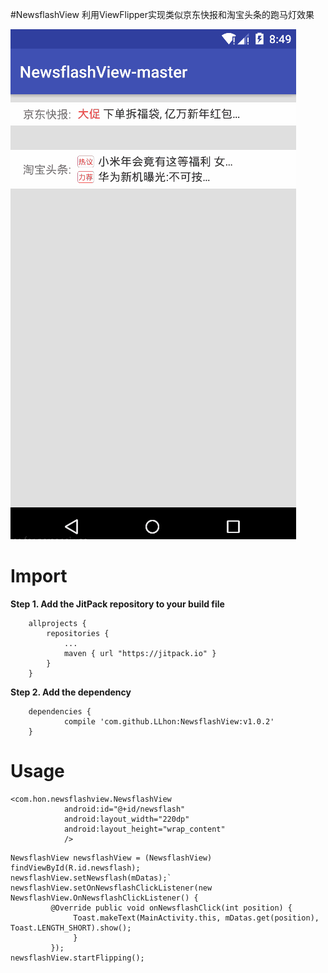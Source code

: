 #NewsflashView
利用ViewFlipper实现类似京东快报和淘宝头条的跑马灯效果



![预览](preview.gif)


# Import
**Step 1. Add the JitPack repository to your build file**

```
    allprojects {
		repositories {
			...
			maven { url "https://jitpack.io" }
		}
	}
```

**Step 2. Add the dependency**

```
    dependencies {
	        compile 'com.github.LLhon:NewsflashView:v1.0.2'
	}
```

# Usage


```
<com.hon.newsflashview.NewsflashView
            android:id="@+id/newsflash"
            android:layout_width="220dp"
            android:layout_height="wrap_content"
            />
```

 
```
NewsflashView newsflashView = (NewsflashView) findViewById(R.id.newsflash);
newsflashView.setNewsflash(mDatas);` 
newsflashView.setOnNewsflashClickListener(new NewsflashView.OnNewsflashClickListener() {
         @Override public void onNewsflashClick(int position) {
              Toast.makeText(MainActivity.this, mDatas.get(position), Toast.LENGTH_SHORT).show();
              }
         });
newsflashView.startFlipping();
```



